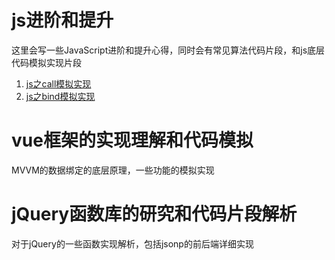 # js进阶和提升
这里会写一些JavaScript进阶和提升心得，同时会有常见算法代码片段，和js底层代码模拟实现片段
1. [js之call模拟实现]('/js深入系列代码片段/mockCall.js')
2. [js之bind模拟实现]('/js深入系列代码片段/mockBind.js')

# vue框架的实现理解和代码模拟
MVVM的数据绑定的底层原理，一些功能的模拟实现

# jQuery函数库的研究和代码片段解析
对于jQuery的一些函数实现解析，包括jsonp的前后端详细实现